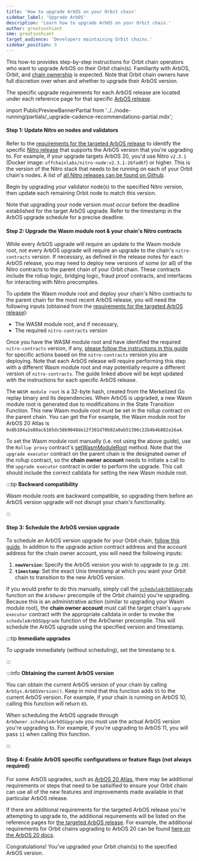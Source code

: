 ```yaml
---
title: 'How to upgrade ArbOS on your Orbit chain'
sidebar_label: 'Upgrade ArbOS'
description: 'Learn how to upgrade ArbOS on your Orbit chain.'
author: greatsoshiant
sme: greatsoshiant
target_audience: 'Developers maintaining Orbit chains.'
sidebar_position: 3
---
```


This how-to provides step-by-step instructions for Orbit chain operators who want to upgrade ArbOS on their Orbit chain(s). Familiarity with ArbOS, Orbit, and [chain ownership](../concepts/chain-ownership.md) is expected. Note that Orbit chain owners have full discretion over when and whether to upgrade their ArbOS version.

The specific upgrade requirements for each ArbOS release are located under each reference page for that specific [ArbOS release](../../node-running/reference/arbos-software-releases/overview.mdx#list-of-available-arbos-releases).

import PublicPreviewBannerPartial from '../../node-running/partials/_upgrade-cadence-recommendations-partial.mdx';

<PublicPreviewBannerPartial />

#### Step 1: Update Nitro on nodes and validators

Refer to the [requirements for the targeted ArbOS release](../../node-running/reference/arbos-software-releases/overview.mdx) to identify the specific [Nitro release](https://github.com/OffchainLabs/nitro/releases/) that supports the ArbOS version that you're upgrading to. For example, if your upgrade targets ArbOS 20, you'd use Nitro `v2.3.1` (Docker image: `offchainlabs/nitro-node:v2.3.1-26fad6f`) or higher. This is the version of the Nitro stack that needs to be running on each of your Orbit chain's nodes. A list of [all Nitro releases can be found on Github](https://github.com/OffchainLabs/nitro/releases).

Begin by upgrading your validator node(s) to the specified Nitro version, then update each remaining Orbit node to match this version.

Note that upgrading your node version _must occur_ before the deadline established for the target ArbOS upgrade. Refer to the timestamp in the ArbOS upgrade schedule for a precise deadline.

#### Step 2: Upgrade the Wasm module root & your chain's Nitro contracts

While every ArbOS upgrade will require an update to the Wasm module root, not every ArbOS upgrade will require an upgrade to the chain's `nitro-contracts` version.
If necessary, as defined in the release notes for each ArbOS release, you may need to deploy new versions of some (or all) of the Nitro contracts to the parent chain of your Orbit chain. These contracts include the rollup logic, bridging logic, fraud proof contracts, and interfaces for interacting with Nitro precompiles.

To update the Wasm module root and deploy your chain's Nitro contracts to the parent chain for the most recent ArbOS release, you will need the following inputs (obtained from the [requirements for the targeted ArbOS release](../../node-running/reference/arbos-software-releases/overview.mdx)):

- The WASM module root, and if necessary,
- The required `nitro-contracts` version

Once you have the WASM module root and have identified the required `nitro-contracts` version, if any, [please follow the instructions in this guide](https://github.com/OffchainLabs/orbit-actions?tab=readme-ov-file#nitro-contracts-upgrades) for specific actions based on the `nitro-contracts` version you are deploying. Note that each ArbOS release will require performing this step with a different Wasm module root and may potentially require a different version of `nitro-contracts`. The guide linked above will be kept updated with the instructions for each specific ArbOS release.

The `WASM module root` is a 32-byte hash, created from the Merkelized Go replay binary and its dependencies. When ArbOS is upgraded, a new Wasm module root is generated due to modifications in the State Transition Function. This new Wasm module root must be set in the rollup contract on the parent chain. You can get the For example, the Wasm module root for ArbOS 20 Atlas is `0x8b104a2e80ac6165dc58b9048de12f301d70b02a0ab51396c22b4b4b802a16a4`.

To set the Wasm module root manually (i.e. not using the above guide), use the `Rollup proxy` contract's [setWasmModuleRoot](https://github.com/OffchainLabs/nitro-contracts/blob/38a70a5e14f8b52478eb5db08e7551a82ced14fe/src/rollup/RollupAdminLogic.sol#L321) method. Note that the `upgrade executor` contract on the parent chain is the designated owner of the rollup contract, so the **chain owner account** needs to initiate a call to the `upgrade executor` contract in order to perform the upgrade. This call should include the correct calldata for setting the new Wasm module root.

:::tip 
**Backward compatibility**

Wasm module roots are backward compatible, so upgrading them before an ArbOS version upgrade will not disrupt your chain's functionality.

:::

#### Step 3: Schedule the ArbOS version upgrade

To schedule an ArbOS version upgrade for your Orbit chain, [follow this guide](https://github.com/OffchainLabs/orbit-actions/tree/main/scripts/foundry/arbos-upgrades/at-timestamp). In addition to the upgrade action contract address and the account address for the chain owner account, you will need the following inputs:

1. **`newVersion`**: Specify the ArbOS version you wish to upgrade to (e.g. `20`).
2. **`timestamp`**: Set the exact Unix timestamp at which you want your Orbit chain to transition to the new ArbOS version.

If you would prefer to do this manually, simply call the [`scheduleArbOSUpgrade`](https://github.com/OffchainLabs/nitro-contracts/blob/acb0ef919cce9f41da531f8dab1b0b31d9860dcb/src/precompiles/ArbOwner.sol#L61) function on the `ArbOwner` precompile of the Orbit chain(s) you're upgrading. Because this is an administrative action (similar to upgrading your Wasm module root), the **chain owner account** must call the target chain's `upgrade executor` contract with the appropriate calldata in order to invoke the `scheduleArbOSUpgrade` function of the ArbOwner precompile. This will schedule the ArbOS upgrade using the specified version and timestamp.

:::tip 
**Immediate upgrades**

To upgrade immediately (without scheduling), set the timestamp to `0`.

:::

:::info 
**Obtaining the current ArbOS version**

You can obtain the current ArbOS version of your chain by calling `ArbSys.ArbOSVersion()`. Keep in mind that this function adds `55` to the current ArbOS version. For example, if your chain is running on ArbOS 10, calling this function will return `65`.

When scheduling the ArbOS upgrade through `ArbOwner.scheduleArbOSUpgrade` you must use the actual ArbOS version you're upgrading to. For example, if you're upgrading to ArbOS 11, you will pass `11` when calling this function.

:::

#### Step 4: Enable ArbOS specific configurations or feature flags (not always required)

For some ArbOS upgrades, such as [ArbOS 20 Atlas](../../node-running/reference/arbos-software-releases/arbos20.mdx), there may be additional requirements or steps that need to be satisified to ensure your Orbit chain can use all of the new features and improvements made available in that particular ArbOS release.

If there are additional requirements for the targeted ArbOS release you're attempting to upgrade to, the additional requirements will be listed on the reference pages for [the targeted ArbOS release](../../node-running/reference/arbos-software-releases/overview.mdx#list-of-available-arbos-releases). For example, the additional requirements for Orbit chains upgrading to ArbOS 20 can be found [here on the ArbOS 20 docs](../../node-running/reference/arbos-software-releases/arbos20.mdx#additional-requirements-for-arbitrum-orbit-chain-operators).

Congratulations! You've upgraded your Orbit chain(s) to the specified ArbOS version.
